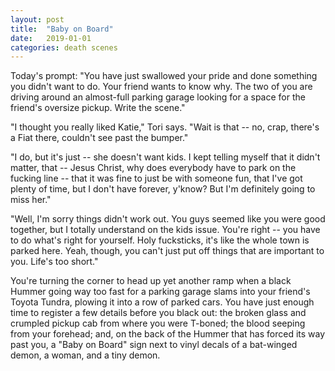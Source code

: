 ```yaml
---
layout: post
title:  "Baby on Board"
date:   2019-01-01
categories: death scenes
---
```

Today's prompt: "You have just swallowed your pride and done something you didn't want to do. Your friend wants to know why. The two of you are driving around an almost-full parking garage looking for a space for the friend's oversize pickup. Write the scene."

"I thought you really liked Katie," Tori says. "Wait is that -- no, crap, there's a Fiat there, couldn't see past the bumper."

"I do, but it's just -- she doesn't want kids. I kept telling myself that it didn't matter, that -- Jesus Christ, why does everybody have to park on the fucking line -- that it was fine to just be with someone fun, that I've got plenty of time, but I don't have forever, y'know? But I'm definitely going to miss her."

"Well, I'm sorry things didn't work out. You guys seemed like you were good together, but I totally understand on the kids issue. You're right -- you have to do what's right for yourself. Holy fucksticks, it's like the whole town is parked here. Yeah, though, you can't just put off things that are important to you. Life's too short."

You're turning the corner to head up yet another ramp when a black Hummer going way too fast for a parking garage slams into your friend's Toyota Tundra, plowing it into a row of parked cars. You have just enough time to register a few details before you black out: the broken glass and crumpled pickup cab from where you were T-boned; the blood seeping from your forehead; and, on the back of the Hummer that has forced its way past you, a "Baby on Board" sign next to vinyl decals of a bat-winged demon, a woman, and a tiny demon.
